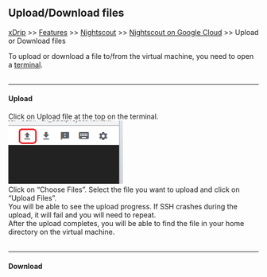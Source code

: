 ## Upload/Download files
[xDrip](../../README.md) >> [Features](../Features_page.md) >> [Nightscout](../Nightscout_page.md) >> [Nightscout on Google Cloud](./GoogleCloud.md) >> Upload or Download files  
  
To upload or download a file to/from the virtual machine, you need to open a [terminal](./Terminal.md).  
<br/>  
  
---  
  
#### **Upload**  
Click on Upload file at the top on the terminal.  
![](./images/Upload.png)  
Click on “Choose Files”.  Select the file you want to upload and click on “Upload Files”.  
You will be able to see the upload progress.  If SSH crashes during the upload, it will fail and you will need to repeat.  
After the upload completes, you will be able to find the file in your home directory on the virtual machine.  
<br/>  
  
---  
  
#### **Download**  
